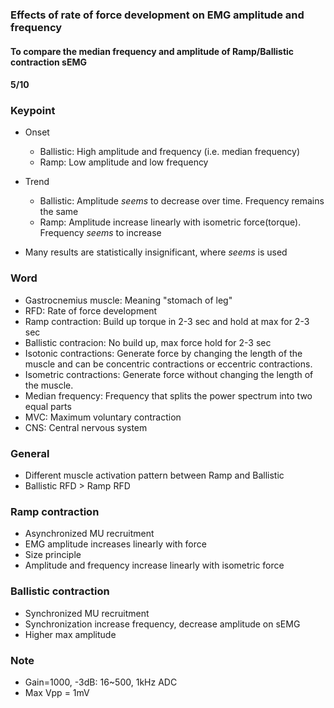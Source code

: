 ### Effects of rate of force development on EMG amplitude and frequency

#### To compare the median frequency and amplitude of Ramp/Ballistic contraction sEMG

#### 5/10

### Keypoint
* Onset
    - Ballistic: High amplitude and frequency (i.e. median frequency)
    - Ramp: Low amplitude and low frequency
* Trend
    - Ballistic: Amplitude *seems* to decrease over time. Frequency remains the same
    - Ramp: Amplitude increase linearly with isometric force(torque). Frequency *seems* to increase
    
* Many results are statistically insignificant, where *seems* is used

### Word

* Gastrocnemius muscle: Meaning "stomach of leg"
* RFD: Rate of force development
* Ramp contraction: Build up torque in 2-3 sec and hold at max for 2-3 sec
* Ballistic contracion: No build up, max force hold for 2-3 sec
* Isotonic contractions: Generate force by changing the length of the muscle and can be concentric contractions or eccentric contractions.
* Isometric contractions: Generate force without changing the length of the muscle.
* Median frequency: Frequency that splits the power spectrum into two equal parts
* MVC: Maximum voluntary contraction
* CNS: Central nervous system

### General
* Different muscle activation pattern between Ramp and Ballistic
* Ballistic RFD > Ramp RFD

### Ramp contraction
* Asynchronized MU recruitment
* EMG amplitude increases linearly with force
* Size principle
* Amplitude and frequency increase linearly with isometric force

### Ballistic contraction
* Synchronized MU recruitment
* Synchronization increase frequency, decrease amplitude on sEMG
* Higher max amplitude

### Note
* Gain=1000, -3dB: 16~500, 1kHz ADC
* Max Vpp = 1mV
